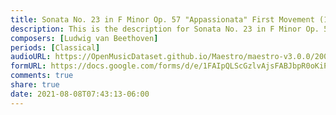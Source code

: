 ```yaml
---
title: Sonata No. 23 in F Minor Op. 57 "Appassionata" First Movement (1)
description: This is the description for Sonata No. 23 in F Minor Op. 57 "Appassionata" First Movement by Ludwig van Beethoven
composers: [Ludwig van Beethoven]
periods: [Classical]
audioURL: https://OpenMusicDataset.github.io/Maestro/maestro-v3.0.0/2008/MIDI-Unprocessed_03_R1_2008_01-04_ORIG_MID--AUDIO_03_R1_2008_wav--2.midi
formURL: https://docs.google.com/forms/d/e/1FAIpQLScGzlvAjsFABJbpR0oKiPjwQb5klfJbnVFiod0It-dALjYMdw/viewform
comments: true
share: true
date: 2021-08-08T07:43:13-06:00
---
```

